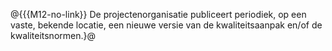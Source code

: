@{{{M12-no-link}}
De projectenorganisatie publiceert periodiek, op een vaste, bekende locatie, een nieuwe versie van de kwaliteitsaanpak en/of de kwaliteitsnormen.}@

